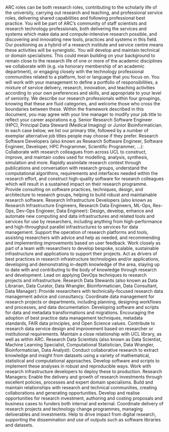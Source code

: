 ARC roles can be both research roles, contributing to the scholarly life of the university, carrying out research and teaching, and professional service roles, delivering shared capabilities and following professional best practice.
You will be part of ARC’s community of staff scientists and research technology professionals, both delivering the services and systems which make data and compute-intensive research possible, and discovering and innovating new tools, practices and systems in this field. Our positioning as a hybrid of a research institute and service centre means these activities will be synergistic.
You will develop and maintain technical or domain specialisms. This could mean building on your background to remain close to the research life of one or more of the academic disciplines we collaborate with (e.g. via honorary membership of an academic department), or engaging closely with the technology professional communities related to a platform, tool or language that you focus on.
You will work with your management to define a portfolio of responsibilities, a mixture of service delivery, research, innovation, and teaching activities according to your own preferences and skills, and appropriate to your level of seniority.
We describe our research professionals within four groupings, knowing that these are fluid categories, and welcome those who cross the boundaries between these. Within the framework described in this document, you may agree with your line manager to modify your job title to reflect your career aspirations e.g. Senior Research Software Engineer (HPC), Principal Data Steward (Medical Imaging) or Junior Bioinformatician. In each case below, we list our primary title, followed by a number of exemplar alternative job titles people may choose if they prefer.
Research Software Developers (also known as Research Software Engineer, Software Engineer, Developer, HPC Programmer, Scientific Programmer, ...):
Collaborate with research colleagues from across UCL to construct, improve, and maintain codes used for modelling, analysis, synthesis, simulation and more.
Rapidly assimilate research context through publications and conversation with research groups, understand the computational algorithms, requirements and interfaces needed within the research effort, and construct high-quality software for research colleagues which will result in a sustained impact on their research programme. 
Provide consulting on software practices, techniques, design, and architecture to research groups, helping to build robust and maintainable research software.
Research Infrastructure Developers (also known as Research Infrastructure Engineers, Research Data Engineers, ML-Ops, Res-Ops, Dev-Ops Engineer, Data Engineer):
Design, develop, enhance and automate new computing and data infrastructures and related tools and services for use by researchers, including anything from high-performance and high-throughput parallel infrastructures to services for data management.
Support the operation of research platforms and tools, assisting researchers with advice and help as needed, and recommending and implementing improvements based on user feedback.
Work closely as part of a team with researchers to develop bespoke, scalable, sustainable infrastructure and applications to support their projects.
Act as drivers of best practices in research infrastructure technologies and/or applications, developing and demonstrating in-depth knowledge of the area, staying up to date with and contributing to the body of knowledge through research and development.
Lead on applying DevOps techniques to research projects and infrastructure.
Research Data Stewards (also known as Data Librarian, Data Curator, Data Wrangler, Bioinformatician, Data Consultant, Data Manager):
Provide researchers with technically-focused research data management advice and consultancy.
Coordinate data management for research projects or departments, including planning, designing workflows and processes, and data documentation.
Developing software and scripts for data and metadata transformations and migrations.
Encouraging the adoption of best practice data management techniques, metadata standards, FAIR data principles, and Open Science values.
Contribute to research data service design and improvement based on researcher or institutional requirements.
Maintain a close relationship with UCL library, as well as within ARC.
Research Data Scientists (also known as Data Scientist, Machine Learning Specialist, Computational Statistician, Data Wrangler, Bioinformatician, Data Analyst):
Conduct collaborative research to extract knowledge and insight from datasets using a variety of mathematical, statistical and computational approaches.
Develop software and scripts to implement these analyses in robust and reproducible ways.
Work with research infrastructure developers to deploy these to production.
Research Managers:
Enable the delivery and growth of research investments through excellent policies, processes and expert domain specialisms.
Build and maintain relationships with research and technical communities, creating collaborations and generating opportunities.
Develop and realise opportunities for research investment, authoring and costing proposals and business cases to funders both internal and external.
Coordinate delivery of research projects and technology change programmes, managing deliverables and investments.
Help to drive impact from digital research, supporting the dissemination and use of outputs such as software libraries and datasets.
